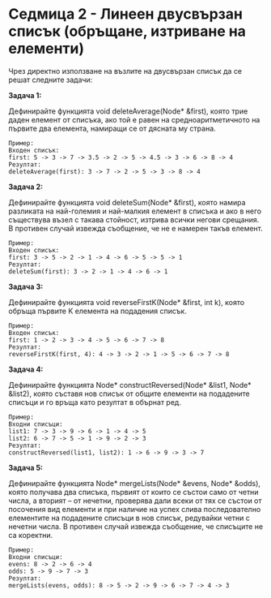 # Седмица 2 - Линеен двусвързан списък (обръщане, изтриване на елементи)

Чрез директно използване на възлите на двусвързан списък да се решат следните задачи:

**Задача 1:**

Дефинирайте функцията void deleteAverage(Node* &first), която трие даден елемент от списъка, ако той е равен на средноаритметичното на първите два елемента, намиращи се от дясната му страна.

```
Пример:
Входен списък:
first: 5 -> 3 -> 7 -> 3.5 -> 2 -> 5 -> 4.5 -> 3 -> 6 -> 8 -> 4
Резултат:
deleteAverage(first): 3 -> 7 -> 2 -> 5 -> 3 -> 8 -> 4
```

**Задача 2:**

Дефинирайте функцията void deleteSum(Node* &first), която намира разликата на най-големия и най-малкия елемент в списъка и ако в него съществува възел с такава стойност, изтрива всички негови срещания. В противен случай извежда съобщение, че не е намерен такъв елемент.

```
Пример:
Входен списък:
first: 3 -> 5 -> 2 -> 1 -> 4 -> 6 -> 5 -> 5 -> 1
Резултат:
deleteSum(first): 3 -> 2 -> 1 -> 4 -> 6 -> 1
```

**Задача 3:**

Дефинирайте функцията void reverseFirstK(Node* &first, int k), която обръща първите K елемента на подадения списък.

```
Пример:
Входен списък:
first: 1 -> 2 -> 3 -> 4 -> 5 -> 6 -> 7 -> 8
Резултат:
reverseFirstK(first, 4): 4 -> 3 -> 2 -> 1 -> 5 -> 6 -> 7 -> 8 
```

**Задача 4:**

Дефинирайте функцията Node* constructReversed(Node* &list1,  Node* &list2), която съставя нов списък от общите елементи на подадените списъци и го връща като резултат в обърнат ред.

```
Пример:
Входни списъци:
list1: 7 -> 3 -> 9 -> 6 -> 1 -> 4 -> 5
list2: 6 -> 7 -> 5 -> 1 -> 9 -> 2 -> 3
Резултат:
constructReversed(list1, list2): 1 -> 6 -> 9 -> 3 -> 7
```

**Задача 5:**

Дефинирайте функцията Node* mergeLists(Node* &evens,  Node* &odds), която получава два списъка, първият от които се състои само от четни числа, а вторият – от нечетни, проверява дали всеки от тях се състои от посочения вид елементи и при наличие на успех слива последователно елементите на подадените списъци в нов списък, редувайки четни с нечетни числа. В противен случай извежда съобщение, че списъците не са коректни. 

```
Пример:
Входни списъци:
evens: 8 -> 2 -> 6 -> 4
odds: 5 -> 9 -> 7 -> 3 
Резултат:
mergeLists(evens, odds): 8 -> 5 -> 2 -> 9 -> 6 -> 7 -> 4 -> 3
```

